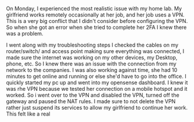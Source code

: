 
On Monday, I experienced the most realistic issue with my home lab. My girlfriend works remotely occasionally at her job, and her job uses a VPN. This is a very big conflict that I didn't consider before configuring the VPN. So when she got an error when she tried to complete her 2FA I knew there was a problem. 

I went along with my troubleshooting steps I checked the cables on my router/switch/ and access point making sure everything was connected, I made sure the internet was working on my other devices, my Desktop, phone, etc. So I knew there was an issue with the connection from my network to the companies. I was also working against time, she had 10 minutes to get online and running or else she'd have to go into the office. I quickly started my pc up and went into my opensense dashboard. I knew it was rhe VPN because we tested her connection on a mobile hotspot and it worked. So i went over to the VPN and disabled the VPN, turned off the gateway and paused the NAT rules. I made sure to not delete the VPN rather just suspend its services to allow my girlfriend to continue her work. This felt like a real 